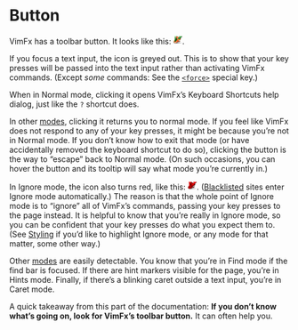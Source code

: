 <!--
This is part of the VimFx documentation.
Copyright Simon Lydell 2015, 2016.
See the file README.md for copying conditions.
-->

# Button

VimFx has a toolbar button. It looks like this: ![VimFx button icon].

If you focus a text input, the icon is greyed out. This is to show that your key
presses will be passed into the text input rather than activating VimFx
commands. (Except _some_ commands: See the [`<force>`] special key.)

When in Normal mode, clicking it opens VimFx’s Keyboard Shortcuts help dialog,
just like the `?` shortcut does.

In other [modes], clicking it returns you to normal mode. If you feel like VimFx
does not respond to any of your key presses, it might be because you’re not in
Normal mode. If you don’t know how to exit that mode (or have accidentally
removed the keyboard shortcut to do so), clicking the button is the way to
“escape” back to Normal mode. (On such occasions, you can hover the button and
its tooltip will say what mode you’re currently in.)

In Ignore mode, the icon also turns red, like this: ![VimFx button icon red].
([Blacklisted] sites enter Ignore mode automatically.) The reason is that the
whole point of Ignore mode is to “ignore” all of VimFx’s commands, passing your
key presses to the page instead. It is helpful to know that you’re really in
Ignore mode, so you can be confident that your key presses do what you expect
them to. (See [Styling] if you’d like to highlight Ignore mode, or any mode for
that matter, some other way.)

Other [modes] are easily detectable. You know that you’re in Find mode if the
find bar is focused. If there are hint markers visible for the page, you’re in
Hints mode. Finally, if there’s a blinking caret outside a text input, you’re in
Caret mode.

A quick takeaway from this part of the documentation: **If you don’t know what’s
going on, look for VimFx’s toolbar button.** It can often help you.

[VimFx button icon]: ../extension/skin/icon16.png
[VimFx button icon red]: ../extension/skin/icon16-red.png
[`<force>`]: shortcuts.md#force
[modes]: modes.md
[Blacklisted]: options.md#blacklist
[Styling]: styling.md
